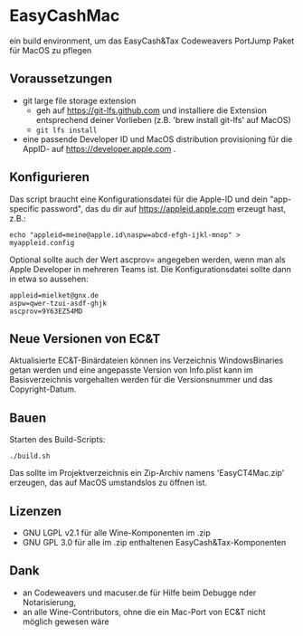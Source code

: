 # EasyCashMac
ein build environment, um das EasyCash&amp;Tax Codeweavers PortJump Paket für MacOS zu pflegen

## Voraussetzungen
- git large file storage extension
  - geh auf https://git-lfs.github.com und installiere die Extension entsprechend deiner Vorlieben (z.B. 'brew install git-lfs' auf MacOS)
  - ``git lfs install``
- eine passende Developer ID und MacOS distribution provisioning für die AppID- auf https://developer.apple.com .

## Konfigurieren

Das script braucht eine Konfigurationsdatei für die Apple-ID und dein "app-specific password", das du dir  auf https://appleid.apple.com erzeugt hast, z.B.:

    echo "appleid=meine@apple.id\naspw=abcd-efgh-ijkl-mnop" > myappleid.config

Optional sollte auch der Wert ascprov= angegeben werden, wenn man als Apple Developer in mehreren Teams ist. Die Konfigurationsdatei sollte dann in etwa so aussehen:

    appleid=mielket@gnx.de
    aspw=qwer-tzui-asdf-ghjk
    ascprov=9Y63EZ54MD

## Neue Versionen von EC&T

Aktualisierte EC&T-Binärdateien können ins Verzeichnis WindowsBinaries getan werden und eine angepasste Version von Info.plist kann im Basisverzeichnis 
vorgehalten werden für die Versionsnummer und das Copyright-Datum.

## Bauen

Starten des Build-Scripts:

    ./build.sh

Das sollte im Projektverzeichnis ein Zip-Archiv namens 'EasyCT4Mac.zip' erzeugen, das auf MacOS umstandslos zu öffnen ist.

## Lizenzen

- GNU LGPL v2.1 für alle Wine-Komponenten im .zip
- GNU GPL 3.0 für alle im .zip enthaltenen EasyCash&Tax-Komponenten

## Dank

- an Codeweavers und macuser.de für Hilfe beim Debugge nder Notarisierung,
- an alle Wine-Contributors, ohne die ein Mac-Port von EC&T nicht möglich gewesen wäre
